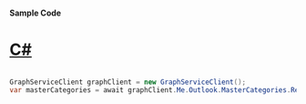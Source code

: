 #### Sample Code
# [C#](#tab/Csharp)

```C#

GraphServiceClient graphClient = new GraphServiceClient();
var masterCategories = await graphClient.Me.Outlook.MasterCategories.Request().GetAsync();

```